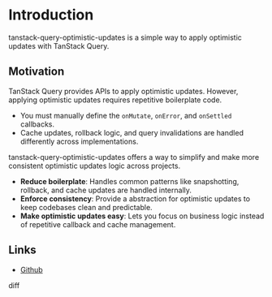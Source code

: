 # Introduction

tanstack-query-optimistic-updates is a simple way to apply optimistic updates with TanStack Query.

## Motivation

TanStack Query provides APIs to apply optimistic updates. However, applying optimistic updates requires repetitive boilerplate code.

- You must manually define the `onMutate`, `onError`, and `onSettled` callbacks.
- Cache updates, rollback logic, and query invalidations are handled differently across implementations.

tanstack-query-optimistic-updates offers a way to simplify and make more consistent optimistic updates logic across projects.

- **Reduce boilerplate**: Handles common patterns like snapshotting, rollback, and cache updates are handled internally.
- **Enforce consistency**: Provide a abstraction for optimistic updates to keep codebases clean and predictable.
- **Make optimistic updates easy**: Lets you focus on business logic instead of repetitive callback and cache management.

## Links

- [Github](https://github.com/mugglim/tanstack-query-optimistic-updates)

diff
